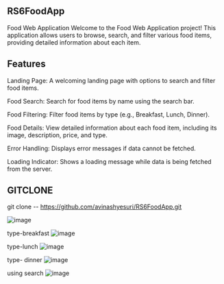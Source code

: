 
## RS6FoodApp
Food Web Application
Welcome to the Food Web Application project! This application allows users to browse, search, and filter various food items, providing detailed information about each item.

## Features
Landing Page: A welcoming landing page with options to search and filter food items.

Food Search:
Search for food items by name using the search bar.

Food Filtering:
Filter food items by type (e.g., Breakfast, Lunch, Dinner).

Food Details:
View detailed information about each food item, including its image, description, price, and type.

Error Handling: Displays error messages if data cannot be fetched.

Loading Indicator: Shows a loading message while data is being fetched from the server.

## GITCLONE 
git clone -- https://github.com/avinashyesuri/RS6FoodApp.git

![image](https://github.com/user-attachments/assets/873ab4a2-664b-49ea-8e49-99c56356adeb)


type-breakfast
![image](https://github.com/user-attachments/assets/cc053250-5c4e-4ce4-8cb1-60f64bb3fabb)


type-lunch
![image](https://github.com/user-attachments/assets/302689bc-db22-4e4b-b340-9dd626391350)


type- dinner
![image](https://github.com/user-attachments/assets/62dcba1c-8c93-4ed9-a6f4-d70bd85969fc)


using search
![image](https://github.com/user-attachments/assets/94b438e8-bef7-4453-b2f0-5e0197a05f83)



